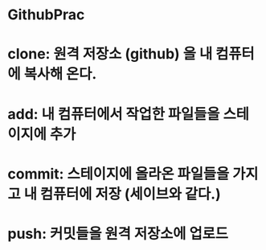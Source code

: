# GithubPrac

# clone: 원격 저장소 (github) 을 내 컴퓨터에 복사해 온다.

# add: 내 컴퓨터에서 작업한 파일들을 스테이지에 추가

# commit: 스테이지에 올라온 파일들을 가지고 내 컴퓨터에 저장 (세이브와 같다.)

# push: 커밋들을 원격 저장소에 업로드
